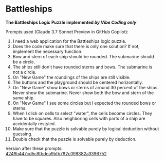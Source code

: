 # Battleships

**The Battleships Logic Puzzle implemented _by Vibe Coding only_**

Prompts used (Claude 3.7 Sonnet Preview in GitHub Copilot):

1. I need a web application for the Battleships logic puzzle. 
2. Does the code make sure that there is only one solution? If not, implement the necessary function.
3. Bow and stern of each ship should be rounded. The submarine should be a circle.
4. The ships still don't have rounded sterns and bows. The submarine is not a circle.
5. On "New Game" the roundings of the ships are still visible.
6. The buttons and the playground should be centered horizontally.
7. On "New Game" show bows or sterns of around 30 percent of the ships. Never show the submarine. Never show both the bow and stern of the same ship.
8. On "New Game" I see some circles but I expected the rounded bows or sterns.
9. When I click on cells to select "water", the cells become circles. They have to be squares. Also neighboring cells with parts of a ship are accidentally restyled.
10. Make sure that the puzzle is solvable purely by logical deduction without guessing.
11. Double check that the puzzle is solvable purely by deduction.

Version after these prompts: [4249b447cd5c8fbdea9bfb782c098382a3396752](https://github.com/607011/battleship-vibes/commit/4249b447cd5c8fbdea9bfb782c098382a3396752)
